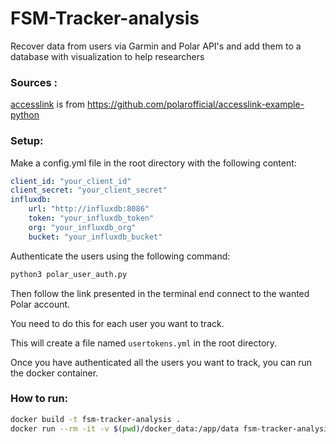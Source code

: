 # FSM-Tracker-analysis
Recover data from users via Garmin and Polar API's and add them to a database with visualization to help researchers

### Sources :
[accesslink](accesslink) is from https://github.com/polarofficial/accesslink-example-python


### Setup:
Make a config.yml file in the root directory with the following content:
```yaml
client_id: "your_client_id"
client_secret: "your_client_secret"
influxdb:
    url: "http://influxdb:8086"
    token: "your_influxdb_token"
    org: "your_influxdb_org"
    bucket: "your_influxdb_bucket"
``` 
Authenticate the users using the following command:
```bash
python3 polar_user_auth.py
```
Then follow the link presented in the terminal end connect to the wanted Polar account.

You need to do this for each user you want to track.

This will create a file named `usertokens.yml` in the root directory.

Once you have authenticated all the users you want to track, you can run the docker container.
### How to run:

```bash
docker build -t fsm-tracker-analysis .
docker run --rm -it -v $(pwd)/docker_data:/app/data fsm-tracker-analysis
```
